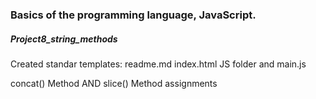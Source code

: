 <h3>Basics of the programming language, JavaScript.</h3>
<h5>Project8_string_methods</h5>
<p> Created standar templates: readme.md index.html  JS folder and main.js 
<p>concat() Method AND slice() Method assignments</p>
<p></p>
<p></p>
<p></p>
<p></p>
<p></p>
<p></p>
<p></p>